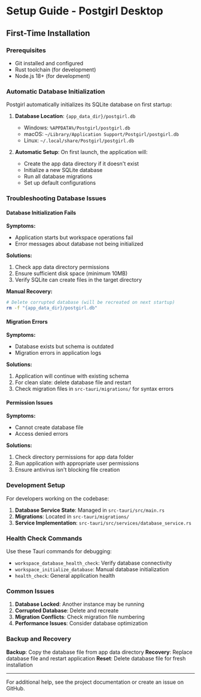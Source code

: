# Setup Guide - Postgirl Desktop

## First-Time Installation

### Prerequisites
- Git installed and configured
- Rust toolchain (for development)
- Node.js 18+ (for development)

### Automatic Database Initialization

Postgirl automatically initializes its SQLite database on first startup:

1. **Database Location**: `{app_data_dir}/postgirl.db`
   - Windows: `%APPDATA%/Postgirl/postgirl.db`
   - macOS: `~/Library/Application Support/Postgirl/postgirl.db`
   - Linux: `~/.local/share/Postgirl/postgirl.db`

2. **Automatic Setup**: On first launch, the application will:
   - Create the app data directory if it doesn't exist
   - Initialize a new SQLite database
   - Run all database migrations
   - Set up default configurations

### Troubleshooting Database Issues

#### Database Initialization Fails

**Symptoms:**
- Application starts but workspace operations fail
- Error messages about database not being initialized

**Solutions:**
1. Check app data directory permissions
2. Ensure sufficient disk space (minimum 10MB)
3. Verify SQLite can create files in the target directory

**Manual Recovery:**
```bash
# Delete corrupted database (will be recreated on next startup)
rm -f "{app_data_dir}/postgirl.db"
```

#### Migration Errors

**Symptoms:**
- Database exists but schema is outdated
- Migration errors in application logs

**Solutions:**
1. Application will continue with existing schema
2. For clean slate: delete database file and restart
3. Check migration files in `src-tauri/migrations/` for syntax errors

#### Permission Issues

**Symptoms:**
- Cannot create database file
- Access denied errors

**Solutions:**
1. Check directory permissions for app data folder
2. Run application with appropriate user permissions
3. Ensure antivirus isn't blocking file creation

### Development Setup

For developers working on the codebase:

1. **Database Service State**: Managed in `src-tauri/src/main.rs`
2. **Migrations**: Located in `src-tauri/migrations/`
3. **Service Implementation**: `src-tauri/src/services/database_service.rs`

### Health Check Commands

Use these Tauri commands for debugging:

- `workspace_database_health_check`: Verify database connectivity
- `workspace_initialize_database`: Manual database initialization
- `health_check`: General application health

### Common Issues

1. **Database Locked**: Another instance may be running
2. **Corrupted Database**: Delete and recreate
3. **Migration Conflicts**: Check migration file numbering
4. **Performance Issues**: Consider database optimization

### Backup and Recovery

**Backup**: Copy the database file from app data directory
**Recovery**: Replace database file and restart application
**Reset**: Delete database file for fresh installation

---

For additional help, see the project documentation or create an issue on GitHub.
